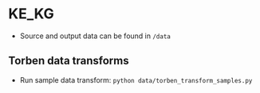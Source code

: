 # KE_KG

* Source and output data can be found in `/data`

## Torben data transforms

* Run sample data transform: `python data/torben_transform_samples.py`
